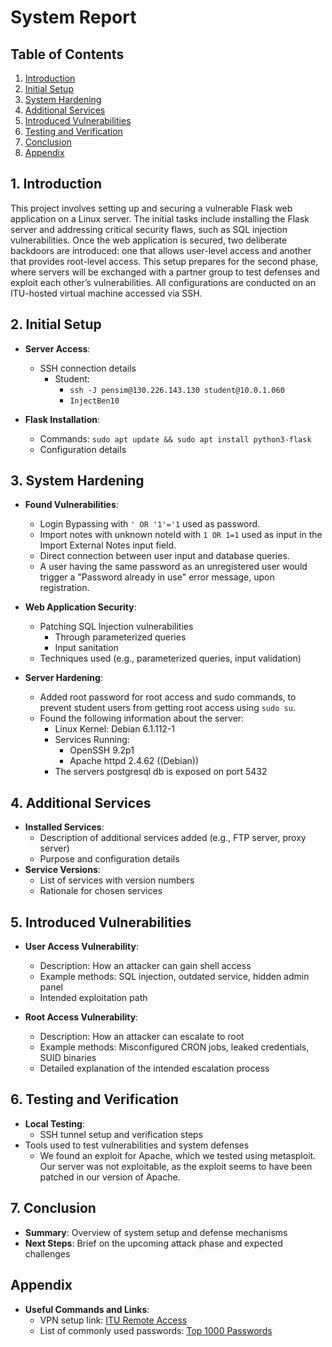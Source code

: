 # System Report

## Table of Contents

1. [Introduction](#1-introduction)
2. [Initial Setup](#2-initial-setup)
3. [System Hardening](#3-system-hardening)
4. [Additional Services](#4-additional-services)
5. [Introduced Vulnerabilities](#5-introduced-vulnerabilities)
6. [Testing and Verification](#6-testing-and-verification)
7. [Conclusion](#7-conclusion)
8. [Appendix](#appendix)

## 1. Introduction

This project involves setting up and securing a vulnerable Flask web application on a Linux server. The initial tasks include installing the Flask server and addressing critical security flaws, such as SQL injection vulnerabilities. Once the web application is secured, two deliberate backdoors are introduced: one that allows user-level access and another that provides root-level access. This setup prepares for the second phase, where servers will be exchanged with a partner group to test defenses and exploit each other’s vulnerabilities. All configurations are conducted on an ITU-hosted virtual machine accessed via SSH.

## 2. Initial Setup

- **Server Access**:

  - SSH connection details
    - Student:
      - `ssh -J pensim@130.226.143.130 student@10.0.1.060`
      - `InjectBen10`
- **Flask Installation**:

  - Commands: `sudo apt update && sudo apt install python3-flask`
  - Configuration details

## 3. System Hardening

- **Found Vulnerabilities**:

  - Login Bypassing with `' OR '1'='1` used as password.
  - Import notes with unknown noteId with `1 OR 1=1` used as input in the Import External Notes input field.
  - Direct connection between user input and database queries.
  - A user having the same password as an unregistered user would trigger a "Password already in use" error message, upon registration.
- **Web Application Security**:

  - Patching SQL Injection vulnerabilities
    - Through parameterized queries
    - Input sanitation
  - Techniques used (e.g., parameterized queries, input validation)
- **Server Hardening**:

  - Added root password for root access and sudo commands, to prevent student users from getting root access using `sudo su`.
  - Found the following information about the server:
    - Linux Kernel: Debian 6.1.112-1
    - Services Running:
      - OpenSSH 9.2p1
      - Apache httpd 2.4.62 ((Debian))
    - The servers postgresql db is exposed on port 5432

## 4. Additional Services

- **Installed Services**:
  - Description of additional services added (e.g., FTP server, proxy server)
  - Purpose and configuration details
- **Service Versions**:
  - List of services with version numbers
  - Rationale for chosen services

## 5. Introduced Vulnerabilities

- **User Access Vulnerability**:

  - Description: How an attacker can gain shell access
  - Example methods: SQL injection, outdated service, hidden admin panel
  - Intended exploitation path
- **Root Access Vulnerability**:

  - Description: How an attacker can escalate to root
  - Example methods: Misconfigured CRON jobs, leaked credentials, SUID binaries
  - Detailed explanation of the intended escalation process

## 6. Testing and Verification

- **Local Testing**:
  - SSH tunnel setup and verification steps
- Tools used to test vulnerabilities and system defenses
  - We found an exploit for Apache, which we tested using metasploit. Our server was not exploitable, as the exploit seems to have been patched in our version of Apache.

## 7. Conclusion

- **Summary**: Overview of system setup and defense mechanisms
- **Next Steps**: Brief on the upcoming attack phase and expected challenges

## Appendix

- **Useful Commands and Links**:
  - VPN setup link: [ITU Remote Access](https://itustudent.itu.dk/campus-life/it-services/remote-access)
  - List of commonly used passwords: [Top 1000 Passwords](https://github.com/danielmiessler/SecLists/blob/master/Passwords/Common-Credentials/10-million-password-list-top-1000.txt)
